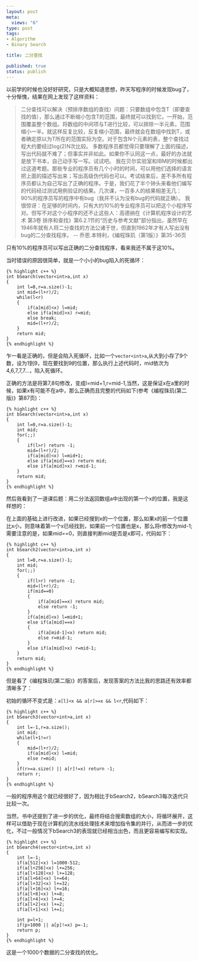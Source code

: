 ```yaml
---
layout: post
meta: 
  views: "6"
type: post
tags: 
- Algorithm
- Binary Search

title: 二分查找

published: true
status: publish
---
```

以前学的时候也没好好研究，只是大概知道思想，昨天写程序的时候发现bug了，十分惭愧，结果在网上发现了这样资料：

>二分查找可以解决（预排序数组的查找）问题：只要数组中包含T（即要查找的值），那么通过不断缩小包含T的范围，最终就可以找到它。一开始，范围覆盖整个数组。将数组的中间项与T进行比较，可以排除一半元素，范围缩小一半。就这样反复比较，反复缩小范围，最终就会在数组中找到T，或者确定原以为T所在的范围实际为空。对于包含N个元素的表，整个查找过程大约要经过log(2)N次比较。 
>多数程序员都觉得只要理解了上面的描述，写出代码就不难了；但事实并非如此。如果你不认同这一点，最好的办法就是放下书本，自己动手写一写。试试吧。 
>我在贝尔实验室和IBM的时候都出过这道考题。那些专业的程序员有几个小时的时间，可以用他们选择的语言把上面的描述写出来；写出高级伪代码也可以。考试结束后，差不多所有程序员都认为自己写出了正确的程序。于是，我们花了半个钟头来看他们编写的代码经过测试用例验证的结果。几次课，一百多人的结果相差无几：90%的程序员写的程序中有bug（我并不认为没有bug的代码就正确）。 
>我很惊讶：在足够的时间内，只有大约10%的专业程序员可以把这个小程序写对。但写不对这个小程序的还不止这些人：高德纳在《计算机程序设计的艺术 第3卷 排序和查找》第6.2.1节的“历史与参考文献”部分指出，虽然早在1946年就有人将二分查找的方法公诸于世，但直到1962年才有人写出没有bug的二分查找程序。 
>			-- 乔恩.本特利，《编程珠玑（第1版）》第35-36页

只有10%的程序员可以写出正确的二分查找程序，看来我还不属于这10%。

当时错误的原因很简单，就是一个小小的bug陷入的死循环：

    {% highlight c++ %}
    int bSearch(vector<int>a,int x)
    {
        int l=0,r=a.size()-1;
        int mid=(l+r)/2;
        while(l<r)
        {
            if(a[mid]<x) l=mid;
            else if(a[mid]>x) r=mid;
            else break;
            mid=(l+r)/2;
        }
        return mid;
    }
    {% endhighlight %}

乍一看是正确的，但是会陷入死循环，比如一个`vector<int>a`,从大到小存了9个数，设为1到9，现在要找到9的位置，那么执行上述代码时，mid依次为4,6,7,7,7…，陷入死循环。

正确的方法是将第7,8句修改，变成l=mid+1,r=mid-1,当然，这是保证x在a里的时候，如果x有可能不在a中，那么正确而且完整的代码如下(参考《编程珠玑(第二版)》第87页)：

    {% highlight c++ %}
    int bSearch(vector<int>a,int x)
    {
        int l=0,r=a.size()-1;
        int mid;
        for(;;)
        {
            if(l>r) return -1;
            mid=(l+r)/2;
            if(a[mid]<x) l=mid+1;
            else if(a[mid]==x) return mid;
            else if(a[mid]>x) r=mid-1;
        }
        return mid;
    }
    {% endhighlight %}
然后我看到了一道课后题：用二分法返回数组a中出现的第一个x的位置，我是这样想的：

在上面的基础上进行改进，如果已经搜到x的一个位置，那么如果x的前一个位置比x小，则意味着第一个x已经找到，如果前一个位置也是x，那么将r修改为mid-1;需要注意的是，如果mid==0，则直接判断mid是否是x即可，代码如下：

    {% highlight c++ %}
    int bSearch2(vector<int>a,int x)
    {
        int l=0,r=a.size()-1;
        int mid;
        for(;;)
        {
            if(l>r) return -1;
            mid=(l+r)/2;
            if(mid==0)
            {
                if(a[mid]==x) return mid;
                else return -1;
            }    
            if(a[mid]<x) l=mid+1;
            else if(a[mid]==x)
            {
                if(a[mid-1]<x) return mid;
                else r=mid-1;
            }
            else if(a[mid]>x) r=mid-1;
        }
        return mid;
    }
    {% endhighlight %}
但是看了《编程珠玑(第二版)》的答案后，发现答案的方法比我的思路还有效率都清晰多了：

初始的循环不变式是：`a[l]<x && a[r]>=x && l<r`,代码如下：

    {% highlight c++ %}
    int bSearch3(vector<int>a,int x)
    {
        int l=-1,r=a.size();
        int mid;
        while(l+1!=r)
        {
            mid=(l+r)/2;
            if(a[mid]<x) l=mid;
            else r=mid;
        }
        if(r>=a.size() || a[r]!=x) return -1;
        return r;
    }
    {% endhighlight %}
一般的程序用这个就已经很好了，因为相比于bSearch2，bSearch3每次迭代只比较一次。

当然，书中还提到了进一步的优化，最终将结合搜索数组的大小，将循环展开，这样可以借助于现在计算机的流水线处理技术来增加指令集的并行，从而进一步的优化，不过一般情况下bSearch3的表现就已经相当出色，而且更容易编写和实现。

    {% highlight c++ %}
    int bSearch4(vector<int>a,int x)
    {
        int l=-1;
        if(a[512]<x) l=1000-512;
        if(a[l+256]<x) l+=256;
        if(a[l+128]<x) l+=128;
        if(a[l+64]<x) l+=64;
        if(a[l+32]<x) l+=32;
        if(a[l+16]<x) l+=16;
        if(a[l+8]<x) l+=8;
        if(a[l+4]<x) l+=4;
        if(a[l+2]<x) l+=2;
        if(a[l+1]<x) l+=1;
     
        int p=l+1;
        if(p>1000 || a[p]!=x) p=-1;
        return p;
    }
    {% endhighlight %}
这是一个1000个数据的二分查找的优化。

